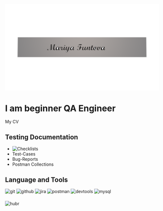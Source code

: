 ![Header](https://github.com/MariyaFuntova/MariyaFuntova/blob/main/assets/1.png)
# I am beginner QA Engineer

My CV

## Testing Documentation
* ![Checklists](https://github.com/MariyaFuntova/checklists.git)
* Test-Cases
* Bug-Reports
* Postman Collections

## Language and Tools

![git](https://img.shields.io/badge/-git-090909?style=for-the-badge&logo=git)
![github](https://img.shields.io/badge/-github-090909?style=for-the-badge&logo=github)
![jira](https://img.shields.io/badge/-jira-090909?style=for-the-badge&logo=jira)
![postman](https://img.shields.io/badge/-postman-090909?style=for-the-badge&logo=postman)
![devtools](https://img.shields.io/badge/-devtools-090909?style=for-the-badge&logo=devtools)
![mysql](https://img.shields.io/badge/-mysql-090909?style=for-the-badge&logo=mysql)

### 

![hubr](https://img.shields.io/badge/-hubr-090909?style=for-the-badge&logo=hubr)
